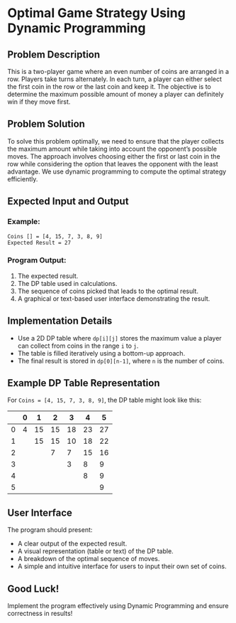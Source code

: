 # Optimal Game Strategy Using Dynamic Programming

## Problem Description
This is a two-player game where an even number of coins are arranged in a row. Players take turns alternately. In each turn, a player can either select the first coin in the row or the last coin and keep it. The objective is to determine the maximum possible amount of money a player can definitely win if they move first.

## Problem Solution
To solve this problem optimally, we need to ensure that the player collects the maximum amount while taking into account the opponent’s possible moves. The approach involves choosing either the first or last coin in the row while considering the option that leaves the opponent with the least advantage. We use dynamic programming to compute the optimal strategy efficiently.

## Expected Input and Output
### Example:
```plaintext
Coins [] = [4, 15, 7, 3, 8, 9]
Expected Result = 27
```

### Program Output:
1. The expected result.
2. The DP table used in calculations.
3. The sequence of coins picked that leads to the optimal result.
4. A graphical or text-based user interface demonstrating the result.

## Implementation Details
- Use a 2D DP table where `dp[i][j]` stores the maximum value a player can collect from coins in the range `i` to `j`.
- The table is filled iteratively using a bottom-up approach.
- The final result is stored in `dp[0][n-1]`, where `n` is the number of coins.

## Example DP Table Representation
For `Coins = [4, 15, 7, 3, 8, 9]`, the DP table might look like this:

|   | 0  | 1  | 2  | 3  | 4  | 5  |
|---|----|----|----|----|----|----|
| 0 |  4 | 15 | 15 | 18 | 23 | 27 |
| 1 |    | 15 | 15 | 10 | 18 | 22 |
| 2 |    |    |  7 |  7 | 15 | 16 |
| 3 |    |    |    |  3 |  8 |  9 |
| 4 |    |    |    |    |  8 |  9 |
| 5 |    |    |    |    |    |  9 |

## User Interface
The program should present:
- A clear output of the expected result.
- A visual representation (table or text) of the DP table.
- A breakdown of the optimal sequence of moves.
- A simple and intuitive interface for users to input their own set of coins.

## Good Luck!
Implement the program effectively using Dynamic Programming and ensure correctness in results!
